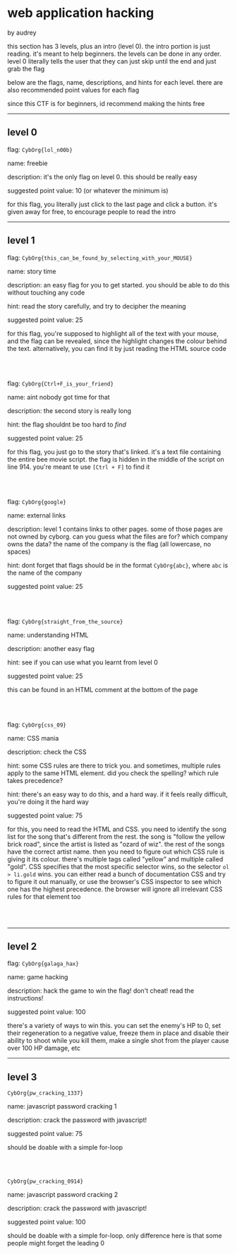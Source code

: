 # web application hacking

by audrey

this section has 3 levels, plus an intro (level 0). the intro portion is just
reading. it's meant to help beginners. the levels can be done in any order.
level 0 literally tells the user that they can just skip until the end and just
grab the flag

below are the flags, name, descriptions, and hints for each level. there are 
also recommended point values for each flag

since this CTF is for beginners, id recommend making the hints free




--------------------------------------------------------------------------------




## level 0

flag: `CybOrg{lol_n00b}`

name: freebie

description: it's the only flag on level 0. this should be really easy

suggested point value: 10 (or whatever the minimum is)

for this flag, you literally just click to the last page and click a button.
it's given away for free, to encourage people to read the intro




--------------------------------------------------------------------------------




## level 1

flag: `CybOrg{this_can_be_found_by_selecting_with_your_MOUSE}`

name: story time

description: an easy flag for you to get started. you should be able to do this
without touching any code

hint: read the story carefully, and try to decipher the meaning

suggested point value: 25

for this flag, you're supposed to highlight all of the text with your mouse, and
the flag can be revealed, since the highlight changes the colour behind the 
text. alternatively, you can find it by just reading the HTML source code

<br><br>




flag: `CybOrg{Ctrl+F_is_your_friend}`

name: aint nobody got time for that

description: the second story is really long

hint: the flag shouldnt be too hard to <i>find</i>

suggested point value: 25

for this flag, you just go to the story that's linked. it's a text file 
containing the entire bee movie script. the flag is hidden in the middle of the
script on line 914. you're meant te use `[Ctrl + F]` to find it

<br><br>




flag: `CybOrg{google}`

name: external links

description: level 1 contains links to other pages. some of those pages are not
owned by cyborg. can you guess what the files are for? which company owns the 
data? the name of the company is the flag (all lowercase, no spaces)

hint: dont forget that flags should be in the format `CybOrg{abc}`, where `abc`
is the name of the company

suggested point value: 25

<br><br>




flag: `CybOrg{straight_from_the_source}`

name: understanding HTML

description: another easy flag

hint: see if you can use what you learnt from level 0

suggested point value: 25

this can be found in an HTML comment at the bottom of the page

<br><br>




flag: `CybOrg{css_09}`

name: CSS mania

description: check the CSS

hint: some CSS rules are there to trick you. and sometimes, multiple rules apply
to the same HTML element. did you check the spelling? which rule takes 
precedence?

hint: there's an easy way to do this, and a hard way. if it feels really
difficult, you're doing it the hard way

suggested point value: 75

for this, you need to read the HTML and CSS. you need to identify the song list
for the song that's different from the rest. the song is "follow the yellow 
brick road", since the artist is listed as "ozard of wiz". the rest of the songs
have the correct artist name. then you need to figure out which CSS rule is
giving it its colour. there's multiple tags called "yellow" and multiple called
"gold". CSS specifies that the most specific selector wins, so the selector
`ol > li.gold` wins. you can either read a bunch of documentation CSS and try to
figure it out manually, or use the browser's CSS inspector to see which one has
the highest precedence. the browser will ignore all irrelevant CSS rules for 
that element too

<br><br>




--------------------------------------------------------------------------------




## level 2

flag: `CybOrg{galaga_hax}`

name: game hacking

description: hack the game to win the flag! don't cheat! read the instructions!

suggested point value: 100

there's a variety of ways to win this. you can set the enemy's HP to 0, set
their regeneration to a negative value, freeze them in place and disable their
ability to shoot while you kill them, make a single shot from the player cause
over 100 HP damage, etc




--------------------------------------------------------------------------------




## level 3

`CybOrg{pw_cracking_1337}`

name: javascript password cracking 1

description: crack the password with javascript!

suggested point value: 75

should be doable with a simple for-loop

<br><br>




`CybOrg{pw_cracking_0914}`

name: javascript password cracking 2

description: crack the password with javascript!

suggested point value: 100

should be doable with a simple for-loop. only difference here is that some 
people might forget the leading 0

